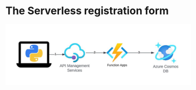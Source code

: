 <!-- @format -->

# The Serverless registration form

![](/azure%20serverless/images/serverlessazure.JPG)
